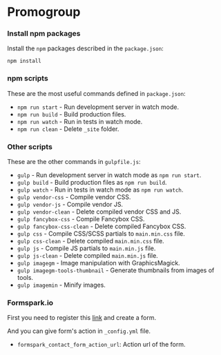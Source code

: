 # Promogroup

### Install npm packages

Install the `npm` packages described in the `package.json`:

`npm install`

### npm scripts

These are the most useful commands defined in `package.json`:

- `npm run start` - Run development server in watch mode.
- `npm run build` - Build production files.
- `npm run watch` - Run in tests in watch mode.
- `npm run clean` - Delete `_site` folder.

### Other scripts

These are the other commands in `gulpfile.js`:

- `gulp` - Run development server in watch mode as `npm run start`.
- `gulp build` - Build production files as `npm run build`.
- `gulp watch` - Run in tests in watch mode as `npm run watch`.
- `gulp vendor-css` - Compile vendor CSS.
- `gulp vendor-js` - Compile vendor JS.
- `gulp vendor-clean` - Delete compiled vendor CSS and JS.
- `gulp fancybox-css` - Compile Fancybox CSS.
- `gulp fancybox-css-clean` - Delete compiled Fancybox CSS.
- `gulp css` - Compile CSS/SCSS partials to `main.min.css` file.
- `gulp css-clean` - Delete compiled `main.min.css` file.
- `gulp js` - Compile JS partials to `main.min.js` file.
- `gulp js-clean` - Delete compiled `main.min.js` file.
- `gulp imagegm` - Image manipulation with GraphicsMagick.
- `gulp imagegm-tools-thumbnail` - Generate thumbnails from images of tools.
- `gulp imagemin` - Minify images.

### Formspark.io

First you need to register this [link](https://formspark.io/) and create a form.

And you can give form's action in `_config.yml` file.

- `formspark_contact_form_action_url`: Action url of the form.
